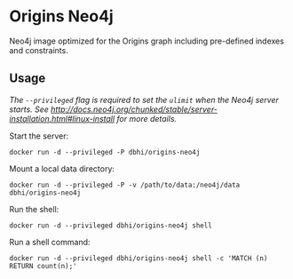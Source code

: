 # Origins Neo4j

Neo4j image optimized for the Origins graph including pre-defined indexes and constraints.

## Usage

*The `--privileged` flag is required to set the `ulimit` when the Neo4j server starts. See http://docs.neo4j.org/chunked/stable/server-installation.html#linux-install for more details.*

Start the server:

```
docker run -d --privileged -P dbhi/origins-neo4j
```

Mount a local data directory:

```
docker run -d --privileged -P -v /path/to/data:/neo4j/data dbhi/origins-neo4j
```

Run the shell:

```
docker run -d --privileged dbhi/origins-neo4j shell
```

Run a shell command:

```
docker run -d --privileged dbhi/origins-neo4j shell -c 'MATCH (n) RETURN count(n);'
```
